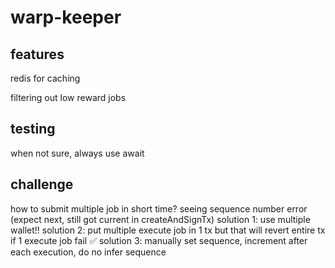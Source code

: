 # warp-keeper
## features
redis for caching

filtering out low reward jobs

## testing
when not sure, always use await

## challenge
how to submit multiple job in short time?
seeing sequence number error (expect next, still got current in createAndSignTx)
solution 1: use multiple wallet!!
solution 2: put multiple execute job in 1 tx
  but that will revert entire tx if 1 execute job fail
✅ solution 3: manually set sequence, increment after each execution, do no infer sequence
